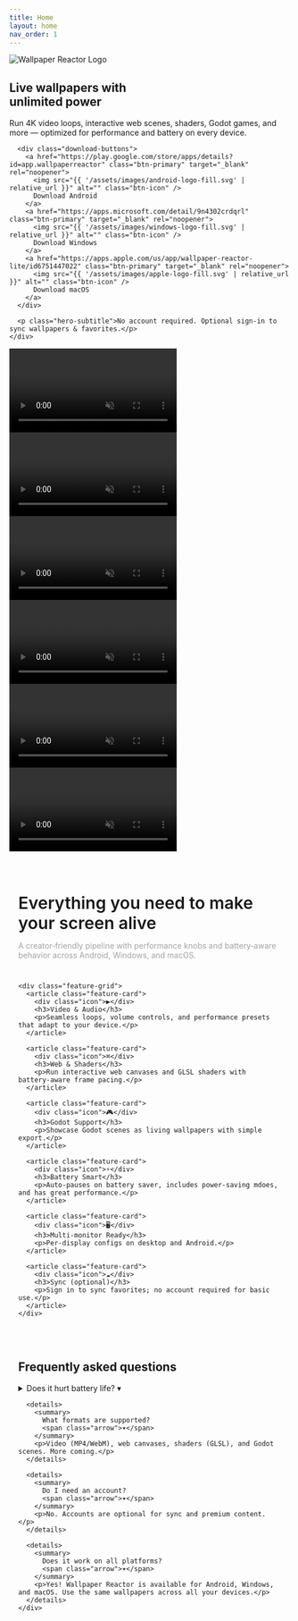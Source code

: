 ```yaml
---
title: Home
layout: home
nav_order: 1
---
```


<!-- Hero Section -->
<section class="hero-wrapper" markdown="0">
  <div class="hero-section">
    <div class="hero-content">
      <img src="{{ '/assets/images/logo.png' | relative_url }}" alt="Wallpaper Reactor Logo" class="hero-logo" />
      <h1>Live wallpapers with<br><span class="brand-accent">unlimited power</span></h1>
      <p class="tagline">Run 4K video loops, interactive web scenes, shaders, Godot games, and more — optimized for performance and battery on every device.</p>

      <div class="download-buttons">
        <a href="https://play.google.com/store/apps/details?id=app.wallpaperreactor" class="btn-primary" target="_blank" rel="noopener">
          <img src="{{ '/assets/images/android-logo-fill.svg' | relative_url }}" alt="" class="btn-icon" />
          Download Android
        </a>
        <a href="https://apps.microsoft.com/detail/9n4302crdqrl" class="btn-primary" target="_blank" rel="noopener">
          <img src="{{ '/assets/images/windows-logo-fill.svg' | relative_url }}" alt="" class="btn-icon" />
          Download Windows
        </a>
        <a href="https://apps.apple.com/us/app/wallpaper-reactor-lite/id6751447022" class="btn-primary" target="_blank" rel="noopener">
          <img src="{{ '/assets/images/apple-logo-fill.svg' | relative_url }}" alt="" class="btn-icon" />
          Download macOS
        </a>
      </div>

      <p class="hero-subtitle">No account required. Optional sign‑in to sync wallpapers & favorites.</p>
    </div>
  </div>
</section>

<!-- Video Showcase Section -->
<section class="video-showcase-section" markdown="0">
  <div class="video-overlay" id="videoOverlay"></div>
  <div class="video-showcase-container">
    <div class="video-grid">
      <div class="video-item">
        <video autoplay loop muted playsinline preload="metadata">
          <source src="{{ '/assets/videos/halo.mp4' | relative_url }}" type="video/mp4">
          Your browser does not support the video tag.
        </video>
      </div>
      <div class="video-item">
        <video autoplay loop muted playsinline preload="metadata">
          <source src="{{ '/assets/videos/star-citizen.mp4' | relative_url }}" type="video/mp4">
          Your browser does not support the video tag.
        </video>
      </div>
      <div class="video-item">
        <video autoplay loop muted playsinline preload="metadata">
          <source src="{{ '/assets/videos/synthwave.mp4' | relative_url }}" type="video/mp4">
          Your browser does not support the video tag.
        </video>
      </div>
      <div class="video-item">
        <video autoplay loop muted playsinline preload="metadata">
          <source src="{{ '/assets/videos/ps3.mp4' | relative_url }}" type="video/mp4">
          Your browser does not support the video tag.
        </video>
      </div>
      <div class="video-item video-item-mobile-hidden">
        <video autoplay loop muted playsinline preload="metadata">
          <source src="{{ '/assets/videos/jake.mp4' | relative_url }}" type="video/mp4">
          Your browser does not support the video tag.
        </video>
      </div>
      <div class="video-item video-item-mobile-hidden">
        <video autoplay loop muted playsinline preload="metadata">
          <source src="{{ '/assets/videos/f1.mp4' | relative_url }}" type="video/mp4">
          Your browser does not support the video tag.
        </video>
      </div>
    </div>
  </div>

</section>

<script src="{{ '/assets/js/video-expand.js' | relative_url }}"></script>

<!-- Features Section -->
<section id="features" style="padding: 2rem 0; max-width: 1280px; margin: 0 auto;" markdown="0">
  <div style="padding: 0 1rem;">
    <h2 style="font-size: 1.875rem; font-weight: 600; margin-bottom: 0.5rem;">Everything you need to make your screen alive</h2>
    <p style="color: #a3a3a3; max-width: 42rem; margin-bottom: 2.5rem;">A creator‑friendly pipeline with performance knobs and battery‑aware behavior across Android, Windows, and macOS.</p>

    <div class="feature-grid">
      <article class="feature-card">
        <div class="icon">▶︎</div>
        <h3>Video & Audio</h3>
        <p>Seamless loops, volume controls, and performance presets that adapt to your device.</p>
      </article>

      <article class="feature-card">
        <div class="icon">⌘</div>
        <h3>Web & Shaders</h3>
        <p>Run interactive web canvases and GLSL shaders with battery‑aware frame pacing.</p>
      </article>

      <article class="feature-card">
        <div class="icon">🎮</div>
        <h3>Godot Support</h3>
        <p>Showcase Godot scenes as living wallpapers with simple export.</p>
      </article>

      <article class="feature-card">
        <div class="icon">⚡</div>
        <h3>Battery Smart</h3>
        <p>Auto‑pauses on battery saver, includes power-saving mdoes, and has great performance.</p>
      </article>

      <article class="feature-card">
        <div class="icon">🖥️</div>
        <h3>Multi‑monitor Ready</h3>
        <p>Per‑display configs on desktop and Android.</p>
      </article>

      <article class="feature-card">
        <div class="icon">☁️</div>
        <h3>Sync (optional)</h3>
        <p>Sign in to sync favorites; no account required for basic use.</p>
      </article>
    </div>
  </div>
</section>

<!-- FAQ Section -->
<section id="faq" class="faq-section" markdown="0">
  <div style="padding: 0 1rem;">
    <h2>Frequently asked questions</h2>
    <div>
      <details>
        <summary>
          Does it hurt battery life?
          <span class="arrow">▾</span>
        </summary>
        <p>Wallpaper Reactor adapts to your device: it pauses on battery saver automatically, has power-saving modes, and is designed with battery life in mind.</p>
      </details>

      <details>
        <summary>
          What formats are supported?
          <span class="arrow">▾</span>
        </summary>
        <p>Video (MP4/WebM), web canvases, shaders (GLSL), and Godot scenes. More coming.</p>
      </details>

      <details>
        <summary>
          Do I need an account?
          <span class="arrow">▾</span>
        </summary>
        <p>No. Accounts are optional for sync and premium content.</p>
      </details>

      <details>
        <summary>
          Does it work on all platforms?
          <span class="arrow">▾</span>
        </summary>
        <p>Yes! Wallpaper Reactor is available for Android, Windows, and macOS. Use the same wallpapers across all your devices.</p>
      </details>
    </div>
  </div>
</section>
